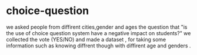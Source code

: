 # choice-question
we asked people from diffirent cities,gender and ages the question that "is the use of choice question system have a negative impact on students?"
we collected the vote (YES/NO) and made a dataset , for taking some information such as knowing diffrent though  with diffirent age and genders .
